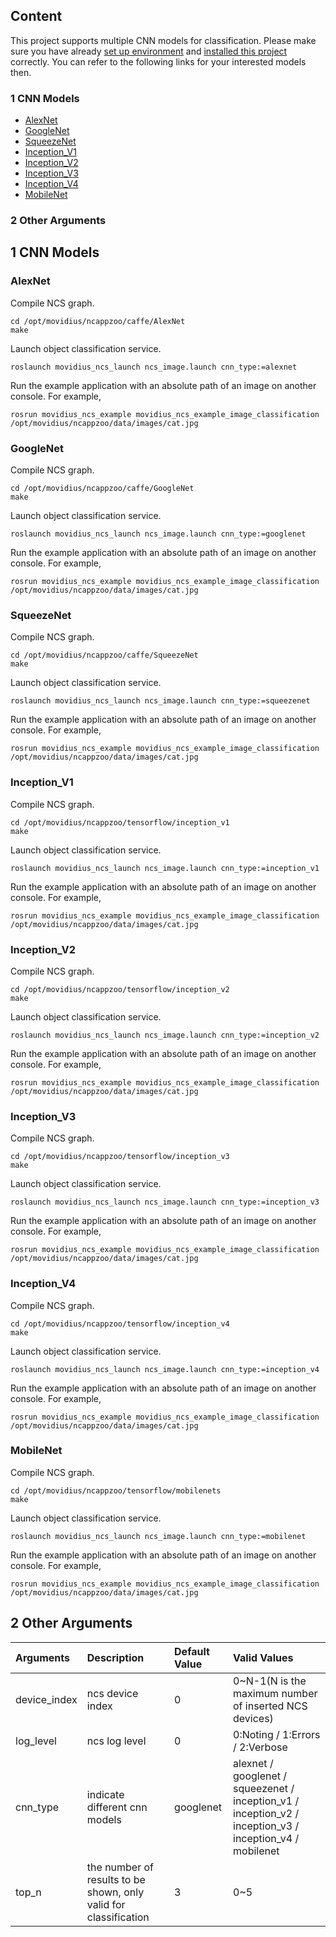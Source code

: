 ## Content
This project supports multiple CNN models for classification. Please make sure you have already [set up environment](https://github.com/intel/ros_intel_movidius_ncs/tree/reorg_readme#3-environment-setup) and [installed this project](https://github.com/intel/ros_intel_movidius_ncs/tree/reorg_readme#4-building-and-installation) correctly. You can refer to the following links for your interested models then.  
### 1 CNN Models
* [AlexNet](#AlexNet)
* [GoogleNet](#GoogleNet)
* [SqueezeNet](#SqueezeNet)
* [Inception_V1](#Inception_V1)
* [Inception_V2](#Inception_V2)
* [Inception_V3](#Inception_V3)
* [Inception_V4](#Inception_V4)
* [MobileNet](#MobileNet)
### 2 Other Arguments

## 1 CNN Models
### AlexNet
Compile NCS graph.
```Shell
cd /opt/movidius/ncappzoo/caffe/AlexNet
make
```
Launch object classification service.
```Shell
roslaunch movidius_ncs_launch ncs_image.launch cnn_type:=alexnet
```
Run the example application with an absolute path of an image on another console. For example,
```Shell
rosrun movidius_ncs_example movidius_ncs_example_image_classification /opt/movidius/ncappzoo/data/images/cat.jpg
```
### GoogleNet
Compile NCS graph.
```Shell
cd /opt/movidius/ncappzoo/caffe/GoogleNet
make
```
Launch object classification service.
```Shell
roslaunch movidius_ncs_launch ncs_image.launch cnn_type:=googlenet
```
Run the example application with an absolute path of an image on another console. For example,
```Shell
rosrun movidius_ncs_example movidius_ncs_example_image_classification /opt/movidius/ncappzoo/data/images/cat.jpg
```
### SqueezeNet
Compile NCS graph.
```Shell
cd /opt/movidius/ncappzoo/caffe/SqueezeNet
make
```
Launch object classification service.
```Shell
roslaunch movidius_ncs_launch ncs_image.launch cnn_type:=squeezenet
```
Run the example application with an absolute path of an image on another console. For example,
```Shell
rosrun movidius_ncs_example movidius_ncs_example_image_classification /opt/movidius/ncappzoo/data/images/cat.jpg
```
### Inception_V1
Compile NCS graph.
```Shell
cd /opt/movidius/ncappzoo/tensorflow/inception_v1
make
```
Launch object classification service.
```Shell
roslaunch movidius_ncs_launch ncs_image.launch cnn_type:=inception_v1
```
Run the example application with an absolute path of an image on another console. For example,
```Shell
rosrun movidius_ncs_example movidius_ncs_example_image_classification /opt/movidius/ncappzoo/data/images/cat.jpg
```
### Inception_V2
Compile NCS graph.
```Shell
cd /opt/movidius/ncappzoo/tensorflow/inception_v2
make
```
Launch object classification service.
```Shell
roslaunch movidius_ncs_launch ncs_image.launch cnn_type:=inception_v2
```
Run the example application with an absolute path of an image on another console. For example,
```Shell
rosrun movidius_ncs_example movidius_ncs_example_image_classification /opt/movidius/ncappzoo/data/images/cat.jpg
```
### Inception_V3
Compile NCS graph.
```Shell
cd /opt/movidius/ncappzoo/tensorflow/inception_v3
make
```
Launch object classification service.
```Shell
roslaunch movidius_ncs_launch ncs_image.launch cnn_type:=inception_v3
```
Run the example application with an absolute path of an image on another console. For example,
```Shell
rosrun movidius_ncs_example movidius_ncs_example_image_classification /opt/movidius/ncappzoo/data/images/cat.jpg
```
### Inception_V4
Compile NCS graph.
```Shell
cd /opt/movidius/ncappzoo/tensorflow/inception_v4
make
```
Launch object classification service.
```Shell
roslaunch movidius_ncs_launch ncs_image.launch cnn_type:=inception_v4
```
Run the example application with an absolute path of an image on another console. For example,
```Shell
rosrun movidius_ncs_example movidius_ncs_example_image_classification /opt/movidius/ncappzoo/data/images/cat.jpg
```
### MobileNet
Compile NCS graph.
```Shell
cd /opt/movidius/ncappzoo/tensorflow/mobilenets
make
```
Launch object classification service.
```Shell
roslaunch movidius_ncs_launch ncs_image.launch cnn_type:=mobilenet
```
Run the example application with an absolute path of an image on another console. For example,
```Shell
rosrun movidius_ncs_example movidius_ncs_example_image_classification /opt/movidius/ncappzoo/data/images/cat.jpg
```
## 2 Other Arguments
|Arguments|Description|Default Value|Valid Values|
|:-|:-|:-|:-|
|device_index|ncs device index|0|0~N-1(N is the maximum number of inserted NCS devices)|
|log_level|ncs log level|0|0:Noting / 1:Errors / 2:Verbose|
|cnn_type|indicate different cnn models|googlenet|alexnet / googlenet / squeezenet / inception_v1 / inception_v2 / inception_v3 / inception_v4 / mobilenet|
|top_n|the number of results to be shown, only valid for classification|3|0~5|
